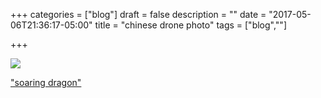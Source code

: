 +++
categories = ["blog"]
draft = false
description = ""
date = "2017-05-06T21:36:17-05:00"
title = "chinese drone photo"
tags = ["blog",""]

+++

[![](/img/j20.jpg#full-center)](/img/j20.jpg)

["soaring dragon"](https://en.wikipedia.org/wiki/Guizhou_Soar_Dragon)
